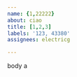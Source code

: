 ```yaml
---         
name: {1,22222}
about: ciao
title: [1,2,3]
labels: '123, 43380'
assignees: electricg

---         
```


body a
